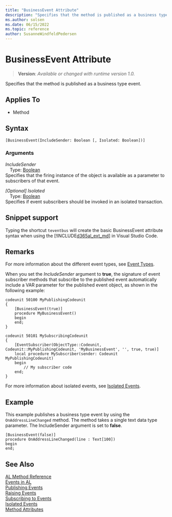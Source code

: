 ```yaml
---
title: "BusinessEvent Attribute"
description: "Specifies that the method is published as a business type event."
ms.author: solsen
ms.date: 06/15/2022
ms.topic: reference
author: SusanneWindfeldPedersen
---
```

[//]: # (START>DO_NOT_EDIT)
[//]: # (IMPORTANT:Do not edit any of the content between here and the END>DO_NOT_EDIT.)
[//]: # (Any modifications should be made in the .xml files in the ModernDev repo.)

# BusinessEvent Attribute
> **Version**: _Available or changed with runtime version 1.0._

Specifies that the method is published as a business type event.


## Applies To

- Method


## Syntax

```AL
[BusinessEvent(IncludeSender: Boolean [, Isolated: Boolean])]
```

### Arguments
*IncludeSender*  
&emsp;Type: [Boolean](../methods-auto/boolean/boolean-data-type.md)  
Specifies that the firing instance of the object is available as a parameter to subscribers of that event.  

*[Optional] Isolated*  
&emsp;Type: [Boolean](../methods-auto/boolean/boolean-data-type.md)  
Specifies if event subscribers should be invoked in an isolated transaction.  

[//]: # (IMPORTANT: END>DO_NOT_EDIT)

## Snippet support
Typing the shortcut `teventbus` will create the basic BusinessEvent attribute syntax when using the [!INCLUDE[d365al_ext_md](../../includes/d365al_ext_md.md)] in Visual Studio Code.

## Remarks
For more information about the different event types, see [Event Types](../devenv-event-types.md).

When you set the *IncludeSender* argument to **true**, the signature of event subscriber methods that subscribe to the published event automatically include a VAR parameter for the published event object, as shown in the following example:

```AL
codeunit 50100 MyPublishingCodeunit
{
    [BusinessEvent(true)]
    procedure MyBusinessEvent()
    begin
    end;
}

codeunit 50101 MySubscribingCodeunit
{
    [EventSubscriber(ObjectType::Codeunit, Codeunit::MyPublishingCodeunit, 'MyBusinessEvent', '', true, true)]
    local procedure MySubscriber(sender: Codeunit MyPublishingCodeunit)
    begin
        // My subscriber code
    end;
}
```

For more information about isolated events, see [Isolated Events](../devenv-events-isolated.md).

## Example

This example publishes a business type event by using the `OnAddressLineChanged` method. The method takes a single text data type parameter. The IncludeSender argument is set to **false**.

```AL
[BusinessEvent(false)] 
procedure OnAddressLineChanged(line : Text[100])
begin    
end;
```  

## See Also

[AL Method Reference](../methods-auto/library.md)  
[Events in AL](../devenv-events-in-al.md)  
[Publishing Events](../devenv-publishing-events.md)   
[Raising Events](../devenv-raising-events.md)   
[Subscribing to Events](../devenv-subscribing-to-events.md)   
[Isolated Events](../devenv-events-isolated.md)  
[Method Attributes](devenv-method-attributes.md)